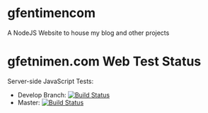gfentimencom
============

A NodeJS Website to house my blog and other projects

# gfetnimen.com Web Test Status

Server-side JavaScript Tests: 
- Develop Branch: [![Build Status](https://travis-ci.org/garethfentimen/gfentimencom.svg?branch=develop)](https://travis-ci.org/garethfentimen/gfentimencom)
- Master: [![Build Status](https://travis-ci.org/garethfentimen/gfentimencom.svg?branch=master)](https://travis-ci.org/garethfentimen/gfentimencom)
